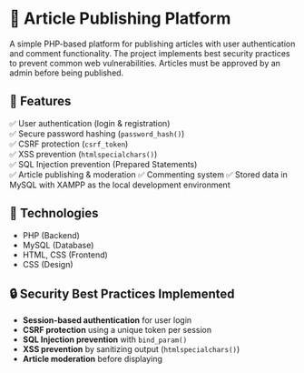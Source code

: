 # 📝 Article Publishing Platform  

A simple PHP-based platform for publishing articles with user authentication and comment functionality.
The project implements best security practices to prevent common web vulnerabilities.
Articles must be approved by an admin before being published. 

## 🌟 Features  
✅ User authentication (login & registration)  
✅ Secure password hashing (`password_hash()`)  
✅ CSRF protection (`csrf_token`)  
✅ XSS prevention (`htmlspecialchars()`)  
✅ SQL Injection prevention (Prepared Statements)  
✅ Article publishing & moderation 
✅ Commenting system
✅ Stored data in MySQL with XAMPP as the local development environment

## 🔧 Technologies  
- PHP (Backend)  
- MySQL (Database)  
- HTML, CSS (Frontend)
- CSS (Design)

## 🔒 Security Best Practices Implemented  
- **Session-based authentication** for user login  
- **CSRF protection** using a unique token per session  
- **SQL Injection prevention** with `bind_param()`  
- **XSS prevention** by sanitizing output (`htmlspecialchars()`)  
- **Article moderation** before displaying  


